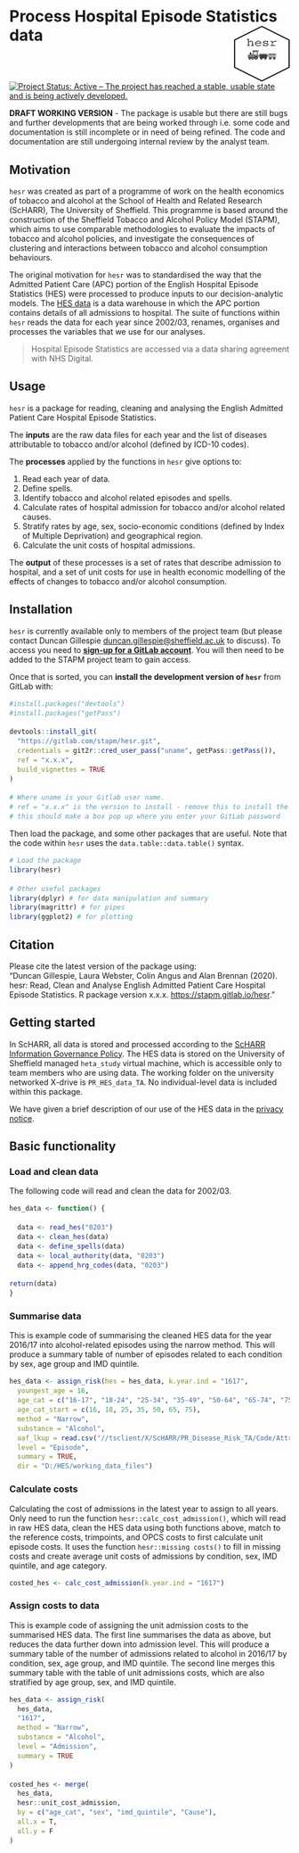 
<!-- README.md is generated from README.Rmd. Please edit that file -->

# Process Hospital Episode Statistics data <img src="tools/hesr_hex.png" align="right" style="padding-left:10px;background-color:white;" width="100" height="100" />

[![Project Status: Active – The project has reached a stable, usable
state and is being actively
developed.](https://www.repostatus.org/badges/latest/active.svg)](https://www.repostatus.org/#active)

**DRAFT WORKING VERSION** - The package is usable but there are still
bugs and further developments that are being worked through i.e. some
code and documentation is still incomplete or in need of being refined.
The code and documentation are still undergoing internal review by the
analyst team.

## Motivation

`hesr` was created as part of a programme of work on the health
economics of tobacco and alcohol at the School of Health and Related
Research (ScHARR), The University of Sheffield. This programme is based
around the construction of the Sheffield Tobacco and Alcohol Policy
Model (STAPM), which aims to use comparable methodologies to evaluate
the impacts of tobacco and alcohol policies, and investigate the
consequences of clustering and interactions between tobacco and alcohol
consumption behaviours.

The original motivation for `hesr` was to standardised the way that the
Admitted Patient Care (APC) portion of the English Hospital Episode
Statistics (HES) were processed to produce inputs to our
decision-analytic models. The [HES
data](https://digital.nhs.uk/data-and-information/data-tools-and-services/data-services/hospital-episode-statistics)
is a data warehouse in which the APC portion contains details of all
admissions to hospital. The suite of functions within `hesr` reads the
data for each year since 2002/03, renames, organises and processes the
variables that we use for our analyses.

> Hospital Episode Statistics are accessed via a data sharing agreement
> with NHS Digital.

## Usage

`hesr` is a package for reading, cleaning and analysing the English
Admitted Patient Care Hospital Episode Statistics.

The **inputs** are the raw data files for each year and the list of
diseases attributable to tobacco and/or alcohol (defined by ICD-10
codes).

The **processes** applied by the functions in `hesr` give options to:

1.  Read each year of data.  
2.  Define spells.  
3.  Identify tobacco and alcohol related episodes and spells.  
4.  Calculate rates of hospital admission for tobacco and/or alcohol
    related causes.  
5.  Stratify rates by age, sex, socio-economic conditions (defined by
    Index of Multiple Deprivation) and geographical region.  
6.  Calculate the unit costs of hospital admissions.

The **output** of these processes is a set of rates that describe
admission to hospital, and a set of unit costs for use in health
economic modelling of the effects of changes to tobacco and/or alcohol
consumption.

## Installation

`hesr` is currently available only to members of the project team (but
please contact Duncan Gillespie <duncan.gillespie@sheffield.ac.uk> to
discuss). To access you need to [**sign-up for a GitLab
account**](https://gitlab.com/). You will then need to be added to the
STAPM project team to gain access.

Once that is sorted, you can **install the development version of
`hesr`** from GitLab with:

``` r
#install.packages("devtools")
#install.packages("getPass")

devtools::install_git(
  "https://gitlab.com/stapm/hesr.git", 
  credentials = git2r::cred_user_pass("uname", getPass::getPass()),
  ref = "x.x.x",
  build_vignettes = TRUE
)

# Where uname is your Gitlab user name.
# ref = "x.x.x" is the version to install - remove this to install the latest version
# this should make a box pop up where you enter your GitLab password
```

Then load the package, and some other packages that are useful. Note
that the code within `hesr` uses the `data.table::data.table()` syntax.

``` r
# Load the package
library(hesr)

# Other useful packages
library(dplyr) # for data manipulation and summary
library(magrittr) # for pipes
library(ggplot2) # for plotting
```

## Citation

Please cite the latest version of the package using:  
“Duncan Gillespie, Laura Webster, Colin Angus and Alan Brennan (2020).
hesr: Read, Clean and Analyse English Admitted Patient Care Hospital
Episode Statistics. R package version x.x.x.
<https://stapm.gitlab.io/hesr>.”

## Getting started

In ScHARR, all data is stored and processed according to the [ScHARR
Information Governance
Policy](https://www.sheffield.ac.uk/scharr/research/igov/policy00). The
HES data is stored on the University of Sheffield managed `heta_study`
virtual machine, which is accessible only to team members who are using
data. The working folder on the university networked X-drive is
`PR_HES_data_TA`. No individual-level data is included within this
package.

We have given a brief description of our use of the HES data in the
[privacy
notice](https://www.sheffield.ac.uk/scharr/sections/ph/research/alpol/research/geographic_and_socioeconomic_variation_in_alcohol_and_tobacco_related_hospital_admissions).

## Basic functionality

### Load and clean data

The following code will read and clean the data for 2002/03.

``` r
hes_data <- function() {

  data <- read_hes("0203")
  data <- clean_hes(data)
  data <- define_spells(data)
  data <- local_authority(data, "0203")
  data <- append_hrg_codes(data, "0203")
  
return(data)
}
```

### Summarise data

This is example code of summarising the cleaned HES data for the year
2016/17 into alcohol-related episodes using the narrow method. This will
produce a summary table of number of episodes related to each condition
by sex, age group and IMD quintile.

``` r
hes_data <- assign_risk(hes = hes_data, k.year.ind = "1617", 
  youngest_age = 16,
  age_cat = c("16-17", "18-24", "25-34", "35-49", "50-64", "65-74", "75-89"),
  age_cat_start = c(16, 18, 25, 35, 50, 65, 75),
  method = "Narrow", 
  substance = "Alcohol",
  aaf_lkup = read.csv("//tsclient/X/ScHARR/PR_Disease_Risk_TA/Code/Attributable_fractions/Alcohol_attributable_fractions/Output/Archive/aafs_long_2016.csv"),
  level = "Episode", 
  summary = TRUE,  
  dir = "D:/HES/working_data_files")
```

### Calculate costs

Calculating the cost of admissions in the latest year to assign to all
years. Only need to run the function `hesr::calc_cost_admission()`,
which will read in raw HES data, clean the HES data using both functions
above, match to the reference costs, trimpoints, and OPCS costs to first
calculate unit episode costs. It uses the function `hesr::missing
costs()` to fill in missing costs and create average unit costs of
admissions by condition, sex, IMD quintile, and age category.

``` r
costed_hes <- calc_cost_admission(k.year.ind = "1617")
```

### Assign costs to data

This is example code of assigning the unit admission costs to the
summarised HES data. The first line summarises the data as above, but
reduces the data further down into admission level. This will produce a
summary table of the number of admissions related to alcohol in 2016/17
by condition, sex, age group, and IMD quintile. The second line merges
this summary table with the table of unit admissions costs, which are
also stratified by age group, sex, and IMD quintile.

``` r
hes_data <- assign_risk(
  hes_data,
  "1617",
  method = "Narrow",
  substance = "Alcohol",
  level = "Admission",
  summary = TRUE
)

costed_hes <- merge(
  hes_data,
  hesr::unit_cost_admission,
  by = c("age_cat", "sex", "imd_quintile", "Cause"),
  all.x = T,
  all.y = F
)
```
